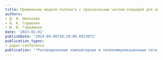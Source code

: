 ```yaml
---
title: Применение модели поллинга с произвольным числом очередей для оптимизации круговой задержки пакетов в сети IAB
authors:
- Д. И. Николаев
- А. К. Горшенин
- Ю. В. Гайдамака
date: '2023-01-01'
publishDate: '2024-09-06T20:39:00.892307Z'
publication_types:
- paper-conference
publication: '*Распределенные компьютерные и телекоммуникационные сети: управление, вычисление, связь (DCCN 2024)*'
---
```


